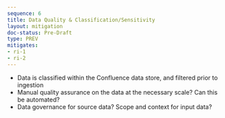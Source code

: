 ```yaml
---
sequence: 6
title: Data Quality & Classification/Sensitivity
layout: mitigation
doc-status: Pre-Draft
type: PREV
mitigates:
- ri-1
- ri-2
---
```


- Data is classified within the Confluence data store, and filtered prior to ingestion
- Manual quality assurance on the data at the necessary scale? Can this be automated?
- Data governance for source data? Scope and context for input data?



